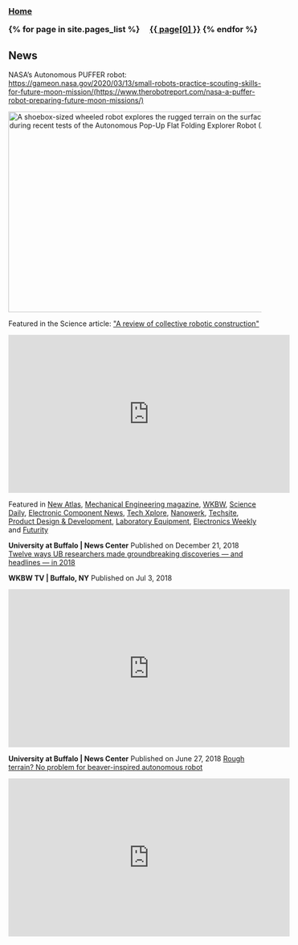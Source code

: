 <h3 class="masthead-title">
<!-- <a href="/" title="Home">{{ site.title }}</a> -->
<a href="/" title="Home">Home</a>


{% for page in site.pages_list %}
  &nbsp;&nbsp;&nbsp;
  <a href="{{ page[1]  }}">{{ page[0] }}</a>
{% endfor %}
</h3>




## News
NASA’s Autonomous PUFFER robot: https://gameon.nasa.gov/2020/03/13/small-robots-practice-scouting-skills-for-future-moon-mission/(https://www.therobotreport.com/nasa-a-puffer-robot-preparing-future-moon-missions/)

<img src="https://gameon.nasa.gov/files/2020/03/A-PUFFER-MAIN-16.jpg" alt="A shoebox-sized wheeled robot explores the rugged terrain on the surface of the Mars Yard at NASA's Jet Propulsion Laboratory during recent tests of the Autonomous Pop-Up Flat Folding Explorer Robot (A-PUFFER) project. Credit: NASA/JPL Caltech" width="900" height="400" class="size-full wp-image-18179" srcset="https://gameon.nasa.gov/files/2020/03/A-PUFFER-MAIN-16.jpg 1400w, https://gameon.nasa.gov/files/2020/03/A-PUFFER-MAIN-16-300x169.jpg 300w, https://gameon.nasa.gov/files/2020/03/A-PUFFER-MAIN-16-768x432.jpg 768w, https://gameon.nasa.gov/files/2020/03/A-PUFFER-MAIN-16-1024x576.jpg 1024w" sizes="(max-width: 100px) 70vw, 100px">

Featured in the Science article: ["A review of collective robotic construction"](http://robotics.sciencemag.org/content/4/28/eaau8479)

<iframe width="560" height="315" src="https://www.youtube.com/embed/VaGSX5N0ns0" frameborder="0" allow="accelerometer; autoplay; encrypted-media; gyroscope; picture-in-picture" allowfullscreen></iframe>

Featured in [New Atlas](http://www.buffalo.edu/news/releases/2018/12/025.html?utm_source=linkedin&utm_medium=social&utm_campaign=na_org_december__research_jd&linkId=100000004486963), [Mechanical Engineering magazine](https://www.asme.org/engineering-topics/articles/robotics/robots-use-environmental-clues-build-structures), [WKBW](https://www.wkbw.com/news/beavers-preparing-robots-for-space-exploration-what-is-going-on-at-the-ub-engineering-department), [Science Daily](https://www.sciencedaily.com/releases/2018/06/180627160322.htm), [Electronic Component News](https://www.ecnmag.com/news/2018/06/rough-terrain-no-problem-beaver-inspired-autonomous-robot), [Tech Xplore](https://www.google.com/url?q=https://techxplore.com/news/2018-06-rough-terrain-problem-beaver-inspired-autonomous.html&source=gmail&ust=1546997497555000&usg=AFQjCNFojqiVvNbDLOqtWiqJBVwLlOnGCw), [Nanowerk](https://www.nanowerk.com/news2/robotics/newsid=50547.php), [Techsite](https://www.google.com/url?q=http://www.techsite.io/p/857234&source=gmail&ust=1546997497555000&usg=AFQjCNE8-S09x9onWrDtk9jruBJeHkam6g), [Product Design & Development](https://www.ecnmag.com/topics/product-design-and-development), [Laboratory Equipment](https://www.laboratoryequipment.com/news/2018/06/beaver-inspired-autonomous-robot-overcomes-rough-terrain), [Electronics Weekly](https://www.electronicsweekly.com/news/research-news/beaver-thinking-gets-robot-obstacles-2018-06/) and [Futurity](https://www.futurity.org/autonomous-robots-beavers-1797602-2/)


**University at Buffalo | News Center**
Published on December 21, 2018
[Twelve ways UB researchers made groundbreaking discoveries — and headlines — in 2018](http://www.buffalo.edu/news/releases/2018/12/025.html?utm_source=linkedin&utm_medium=social&utm_campaign=na_org_december__research_jd&linkId=100000004486963)
<br/>

**WKBW TV | Buffalo, NY**
Published on Jul 3, 2018
<iframe width="560" height="315" src="https://www.youtube.com/embed/F5m9aVQ-gg0" frameborder="0" allow="accelerometer; autoplay; encrypted-media; gyroscope; picture-in-picture" allowfullscreen></iframe>
<br/>

**University at Buffalo | News Center**
Published on June 27, 2018
[Rough terrain? No problem for beaver-inspired autonomous robot](http://www.buffalo.edu/news/releases/2018/06/017.html)
<iframe width="560" height="315" src="https://www.youtube.com/embed/c9hNP0AxsJE" frameborder="0" allow="accelerometer; autoplay; encrypted-media; gyroscope; picture-in-picture" allowfullscreen></iframe>


